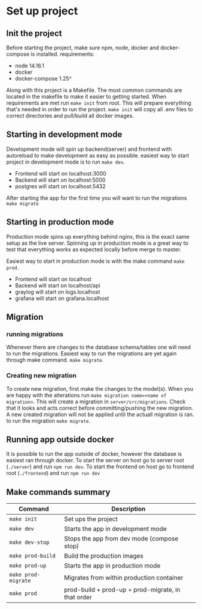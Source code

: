 # Set up project

## Init the project
Before starting the project, make sure npm, node, docker and docker-compose is installed.
requirements:
- node 14.16.1
- docker
- docker-compose 1.25^

Along with this project is a Makefile. The most common commands are located in the makefile to make it easier to 
getting started.
When requirements are met run `make init` from root.
This will prepare everything that's needed in order to run the project.
`make init` will copy all .env files to correct directories and pull/build all docker images.

## Starting in development mode
Development mode will spin up backend(server) and frontend with autoreload to make development as easy as possible.
easiest way to start project in development mode is to run `make dev`.
- Frontend will start on localhost:3000
- Backend will start on localhost:5000
- postgres will start on localhost:5432

After starting the app for the first time you will want to run the migrations
`make migrate`

## Starting in production mode
Production mode spins up everything behind nginx, this is the exact same setup as the live server.
Spinning up in production mode is a great way to test that everything works as expected locally before merge to master.

Easiest way to start in production mode is with the make command `make prod`.
- Frontend will start on localhost
- Backend will start on localhost/api
- graylog will start on logs.localhost
- grafana will start on grafana.localhost

## Migration
### running migrations
Whenever there are changes to the database schema/tables one will need to run the migrations.
Easiest way to run the migrations are yet again through make command. `make migrate`.

### Creating new migration
To create new migration, first make the changes to the model(s). When you are happy with the alterations run 
`make migration name=<name of migration>`. This will create a migration in `server/src/migrations`. 
Check that it looks and acts correct before committing/pushing the new migration. 
A new created migration will not be applied until the actuall migration is ran. to run the migration `make migrate`.

## Running app outside docker
It is possible to run the app outside of docker, however the database is easiest ran through docker.
To start the server on host go to server root (`./server`) and run `npm run dev`.
To start the frontend on host go to frontend root (`./frontend`) and run `npm run dev`


## Make commands summary
| Command           | Description                                        |
|-------------------|----------------------------------------------------|
| `make init`         | Set ups the project                                |
| `make dev`          | Starts the app in development mode                 |
| `make dev-stop`     | Stops the app from dev mode (compose stop)         |
| `make prod-build`   | Build the production images                        |
| `make prod-up`      | Starts the app in production mode                  |
| `make prod-migrate` | Migrates from within production container          |
| `make prod`         | prod-build + prod-up + prod-migrate, in that order |
